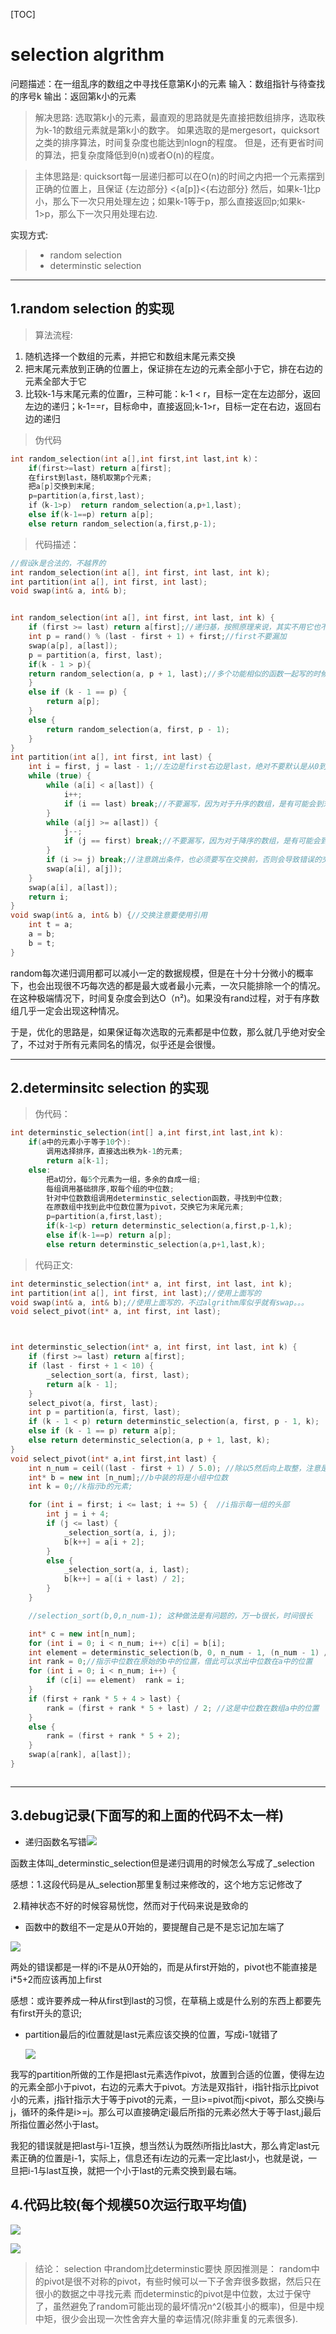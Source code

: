 [TOC]

# selection algrithm

问题描述：在一组乱序的数组之中寻找任意第K小的元素
输入：数组指针与待查找的序号k
输出：返回第k小的元素

>解决思路:
>选取第k小的元素，最直观的思路就是先直接把数组排序，选取秩为k-1的数组元素就是第k小的数字。
>如果选取的是mergesort，quicksort之类的排序算法，时间复杂度也能达到nlogn的程度。
>但是，还有更省时间的算法，把复杂度降低到θ(n)或者O(n)的程度。

>主体思路是:
>quicksort每一层递归都可以在O(n)的时间之内把一个元素摆到正确的位置上，且保证 {左边部分} <{a[p]}<{右边部分}
>然后，如果k-1比p小，那么下一次只用处理左边；如果k-1等于p，那么直接返回p;如果k-1>p，那么下一次只用处理右边.

实现方式:
>* random selection
>* determinstic selection



---

## 1.random selection 的实现

>算法流程:
1. 随机选择一个数组的元素，并把它和数组末尾元素交换
2. 把末尾元素放到正确的位置上，保证排在左边的元素全部小于它，排在右边的元素全部大于它
3. 比较k-1与末尾元素的位置r，三种可能：k-1 < r，目标一定在左边部分，返回左边的递归；k-1==r，目标命中，直接返回;k-1>r，目标一定在右边，返回右边的递归

> 伪代码

```c++
int random_selection(int a[],int first,int last,int k)：
    if(first>=last) return a[first];
    在first到last，随机取第p个元素;
    把a[p]交换到末尾;
    p=partition(a,first,last);
    if（k-1>p)  return random_selection(a,p+1,last);
    else if(k-1==p) return a[p];
    else return random_selection(a,first,p-1);
```

> 代码描述：

```c++
//假设k是合法的，不越界的
int random_selection(int a[], int first, int last, int k);
int partition(int a[], int first, int last);
void swap(int& a, int& b);


int random_selection(int a[], int first, int last, int k) {
    if (first >= last) return a[first];//递归基，按照原理来说，其实不用它也不会出错
    int p = rand() % (last - first + 1) + first;//first不要漏加
    swap(a[p], a[last]);
    p = partition(a, first, last);
    if(k - 1 > p){
    return random_selection(a, p + 1, last);//多个功能相似的函数一起写的时候，这个地方不要不小心写错
    }
    else if (k - 1 == p) {
        return a[p];
    }
    else {
        return random_selection(a, first, p - 1);
    }
}
int partition(int a[], int first, int last) {
    int i = first, j = last - 1;//左边是first右边是last，绝对不要默认是从0到length
    while (true) {
        while (a[i] < a[last]) {
            i++;
            if (i == last) break;//不要漏写，因为对于升序的数组，是有可能会到末尾的，要防止越界
        }
        while (a[j] >= a[last]) {
            j--;
            if (j == first) break;//不要漏写，因为对于降序的数组，是有可能会到末尾的，要防止越界
        }
        if (i >= j) break;//注意跳出条件，也必须要写在交换前，否则会导致错误的交换
        swap(a[i], a[j]);
    }
    swap(a[i], a[last]);
    return i;
}
void swap(int& a, int& b) {//交换注意要使用引用
    int t = a;
    a = b;
    b = t;
}

```
random每次递归调用都可以减小一定的数据规模，但是在十分十分微小的概率下，也会出现很不巧每次选的都是最大或者最小元素，一次只能排除一个的情况。在这种极端情况下，时间复杂度会到达O（n²)。如果没有rand过程，对于有序数组几乎一定会出现这种情况。

于是，优化的思路是，如果保证每次选取的元素都是中位数，那么就几乎绝对安全了，不过对于所有元素同名的情况，似乎还是会很慢。

---

## 2.determinsitc selection 的实现

> 伪代码：

```c++
int determinstic_selection(int[] a,int first,int last,int k):
    if(a中的元素小于等于10个):
        调用选择排序，直接选出秩为k-1的元素;
        return a[k-1];
    else:
        把a切分，每5个元素为一组，多余的自成一组;
        每组调用基础排序,取每个组的中位数;
        针对中位数数组调用determinstic_selection函数，寻找到中位数;
        在原数组中找到此中位数位置为pivot，交换它为末尾元素;
        p=partition(a,first,last);
        if(k-1<p) return determinstic_selection(a,first,p-1,k);
        else if(k-1==p) return a[p];
        else return determinstic_selection(a,p+1,last,k);
```

> 代码正文:

```c++
int determinstic_selection(int* a, int first, int last, int k);
int partition(int a[], int first, int last);//使用上面写的
void swap(int& a, int& b);//使用上面写的，不过algrithm库似乎就有swap。。。
void select_pivot(int* a, int first, int last);



int determinstic_selection(int* a, int first, int last, int k) {
    if (first >= last) return a[first];
    if (last - first + 1 < 10) {
        _selection_sort(a, first, last);
        return a[k - 1];
    }
    select_pivot(a, first, last);
    int p = partition(a, first, last);
    if (k - 1 < p) return determinstic_selection(a, first, p - 1, k);
    else if (k - 1 == p) return a[p];
    else return determinstic_selection(a, p + 1, last, k);
}
void select_pivot(int* a,int first,int last) {
    int n_num = ceil((last - first + 1) / 5.0); //除以5然后向上取整，注意是5.0
    int* b = new int [n_num];//b中装的将是小组中位数
    int k = 0;//k指示b的元素;

    for (int i = first; i <= last; i += 5) {  //i指示每一组的头部
        int j = i + 4;
        if (j <= last) {
            _selection_sort(a, i, j);
            b[k++] = a[i + 2];
        }
        else {
            _selection_sort(a, i, last);
            b[k++] = a[(i + last) / 2];
        }
    }

    //selection_sort(b,0,n_num-1); 这种做法是有问题的，万一b很长，时间很长

    int* c = new int[n_num];
    for (int i = 0; i < n_num; i++) c[i] = b[i];
    int element = determinstic_selection(b, 0, n_num - 1, (n_num - 1) / 2);
    int rank = 0;//指示中位数在原始的b中的位置，借此可以求出中位数在a中的位置
    for (int i = 0; i < n_num; i++) {
        if (c[i] == element)  rank = i;
    }
    if (first + rank * 5 + 4 > last) {
        rank = (first + rank * 5 + last) / 2; //这是中位数在数组a中的位置
    }
    else {
        rank = (first + rank * 5 + 2);
    }
    swap(a[rank], a[last]);
}



```

---

## 3.debug记录(下面写的和上面的代码不太一样)

* 递归函数名写错![](.\markdowm图片\图片1.png)



函数主体叫_determinstic_selection但是递归调用的时候怎么写成了_selection

感想：1.这段代码是从_selection那里复制过来修改的，这个地方忘记修改了

​            2.精神状态不好的时候容易恍惚，然而对于代码来说是致命的



- 函数中的数组不一定是从0开始的，要提醒自己是不是忘记加左端了

![](.\markdowm图片\图片2.png)

两处的错误都是一样的i不是从0开始的，而是从first开始的，pivot也不能直接是i*5+2而应该再加上first

感想：或许要养成一种从first到last的习惯，在草稿上或是什么别的东西上都要先有first开头的意识;

- partition最后的i位置就是last元素应该交换的位置，写成i-1就错了

  ![](.\markdowm图片\图片3.png)



我写的partition所做的工作是把last元素选作pivot，放置到合适的位置，使得左边的元素全部小于pivot，右边的元素大于pivot。方法是双指针，i指针指示比pivot小的元素，j指针指示大于等于pivot的元素，一旦i>=pivot而j<pivot，那么交换i与j，循环的条件是i>=j。那么可以直接确定i最后所指的元素必然大于等于last,j最后所指位置必然小于last。

我犯的错误就是把last与i-1互换，想当然认为既然i所指比last大，那么肯定last元素正确的位置是i-1，实际上，信息还有i左边的元素一定比last小，也就是说，一旦把i-1与last互换，就把一个小于last的元素交换到最右端。

## 4.代码比较(每个规模50次运行取平均值)

![](.\markdowm图片\图片4.png)

![](.\markdowm图片\图片5.png)

> 结论：
> selection 中random比determinstic要快
> 原因推测是：
> random中的pivot是很不对称的pivot，有些时候可以一下子舍弃很多数据，然后只在很小的数据之中寻找元素
> 而determinstic的pivot是中位数，太过于保守了，虽然避免了random可能出现的最坏情况n^2(极其小的概率)，但是中规中矩，很少会出现一次性舍弃大量的幸运情况(除非重复的元素很多).







